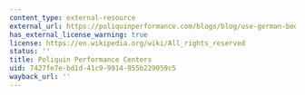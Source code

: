 ```yaml
---
content_type: external-resource
external_url: https://poliquinperformance.com/blogs/blog/use-german-body-comp-training-for-fat-loss
has_external_license_warning: true
license: https://en.wikipedia.org/wiki/All_rights_reserved
status: ''
title: Poliquin Performance Centers
uid: 7427fe7e-bd1d-41c9-9914-955b229059c5
wayback_url: ''
---
```

